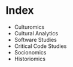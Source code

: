 Index
=====
* Culturomics
* Cultural Analytics
* Software Studies
* Critical Code Studies
* Socionomics
* Historiomics
